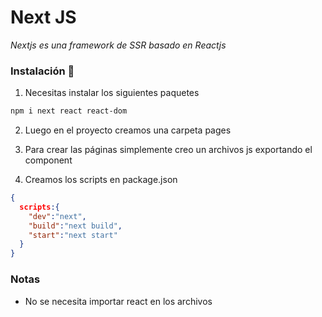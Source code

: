 # Next JS

_Nextjs es una framework de SSR basado en Reactjs_

### Instalación 🔧

1. Necesitas instalar los siguientes paquetes

```bash
npm i next react react-dom
```
2. Luego en el proyecto creamos una carpeta pages

3. Para crear las páginas simplemente creo un archivos js exportando el component

4. Creamos los scripts en package.json
```json
{
  scripts:{
    "dev":"next",
    "build":"next build",
    "start":"next start"
  }
}
```

### Notas
  - No se necesita importar react en los archivos